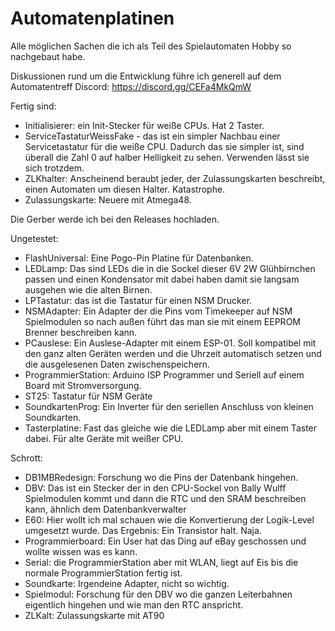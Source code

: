 # Automatenplatinen
Alle möglichen Sachen die ich als Teil des Spielautomaten Hobby so nachgebaut habe.

Diskussionen rund um die Entwicklung führe ich generell auf dem Automatentreff Discord:
https://discord.gg/CEFa4MkQmW

Fertig sind:
- Initialisierer: ein Init-Stecker für weiße CPUs. Hat 2 Taster.
- ServiceTastaturWeissFake - das ist ein simpler Nachbau einer Servicetastatur für die weiße CPU. Dadurch das sie simpler ist, sind überall die Zahl 0 auf halber Helligkeit zu sehen. Verwenden lässt sie sich trotzdem.
- ZLKhalter: Anscheinend beraubt jeder, der Zulassungskarten beschreibt, einen Automaten um diesen Halter. Katastrophe.
- Zulassungskarte: Neuere mit Atmega48.

Die Gerber werde ich bei den Releases hochladen.

Ungetestet:
- FlashUniversal: Eine Pogo-Pin Platine für Datenbanken.
- LEDLamp: Das sind LEDs die in die Sockel dieser 6V 2W Glühbirnchen passen und einen Kondensator mit dabei haben damit sie langsam ausgehen wie die alten Birnen.
- LPTastatur: das ist die Tastatur für einen NSM Drucker.
- NSMAdapter: Ein Adapter der die Pins vom Timekeeper auf NSM Spielmodulen so nach außen führt das man sie mit einem EEPROM Brenner beschreiben kann.
- PCauslese: Ein Auslese-Adapter mit einem ESP-01. Soll kompatibel mit den ganz alten Geräten werden und die Uhrzeit automatisch setzen und die ausgelesenen Daten zwischenspeichern.
- ProgrammierStation: Arduino ISP Programmer und Seriell auf einem Board mit Stromversorgung.
- ST25: Tastatur für NSM Geräte
- SoundkartenProg: Ein Inverter für den seriellen Anschluss von kleinen Soundkarten.
- Tasterplatine: Fast das gleiche wie die LEDLamp aber mit einem Taster dabei. Für alte Geräte mit weißer CPU.

Schrott:
- DB1MBRedesign: Forschung wo die Pins der Datenbank hingehen.
- DBV: Das ist ein Stecker der in den CPU-Sockel von Bally Wulff Spielmodulen kommt und dann die RTC und den SRAM beschreiben kann, ähnlich dem Datenbankverwalter
- E60: Hier wollt ich mal schauen wie die Konvertierung der Logik-Level umgesetzt wurde. Das Ergebnis: Ein Transistor halt. Naja.
- Programmierboard: Ein User hat das Ding auf eBay geschossen und wollte wissen was es kann.
- Serial: die ProgrammierStation aber mit WLAN, liegt auf Eis bis die normale ProgrammierStation fertig ist.
- Soundkarte: Irgendeine Adapter, nicht so wichtig.
- Spielmodul: Forschung für den DBV wo die ganzen Leiterbahnen eigentlich hingehen und wie man den RTC anspricht.
- ZLKalt: Zulassungskarte mit AT90

